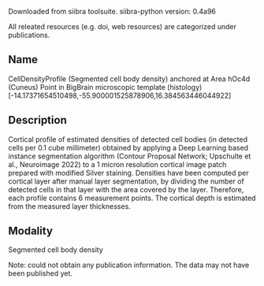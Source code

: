 
Downloaded from siibra toolsuite.
siibra-python version: 0.4a96

All releated resources (e.g. doi, web resources) are categorized under publications.

Name
----
CellDensityProfile (Segmented cell body density) anchored at Area hOc4d (Cuneus) Point in BigBrain microscopic template (histology) [-14.17371654510498,-55.900001525878906,16.384563446044922]

Description
-----------
Cortical profile of estimated densities of detected cell bodies (in detected cells per 0.1 cube millimeter) obtained by applying a Deep Learning based instance segmentation algorithm (Contour Proposal Network; Upschulte et al., Neuroimage 2022) to a 1 micron resolution cortical image patch prepared with modified Silver staining. Densities have been computed per cortical layer after manual layer segmentation, by dividing the number of detected cells in that layer with the area covered by the layer. Therefore, each profile contains 6 measurement points. The cortical depth is estimated from the measured layer thicknesses.

Modality
--------
Segmented cell body density

Note: could not obtain any publication information. The data may not have been published yet.
